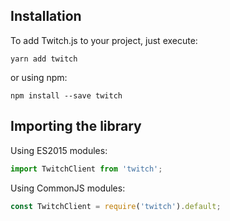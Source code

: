 ## Installation

To add Twitch.js to your project, just execute:

	yarn add twitch

or using npm:

	npm install --save twitch

## Importing the library

Using ES2015 modules:

```typescript
import TwitchClient from 'twitch';
```

Using CommonJS modules:

```typescript
const TwitchClient = require('twitch').default;
```
